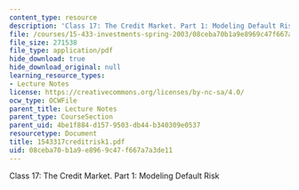 ```yaml
---
content_type: resource
description: 'Class 17: The Credit Market. Part 1: Modeling Default Risk'
file: /courses/15-433-investments-spring-2003/08ceba70b1a9e8969c47f667a7a3de11_1543317creditrisk1.pdf
file_size: 271538
file_type: application/pdf
hide_download: true
hide_download_original: null
learning_resource_types:
- Lecture Notes
license: https://creativecommons.org/licenses/by-nc-sa/4.0/
ocw_type: OCWFile
parent_title: Lecture Notes
parent_type: CourseSection
parent_uid: 4be1f884-d157-9503-db44-b340309e0537
resourcetype: Document
title: 1543317creditrisk1.pdf
uid: 08ceba70-b1a9-e896-9c47-f667a7a3de11
---
```

Class 17: The Credit Market. Part 1: Modeling Default Risk